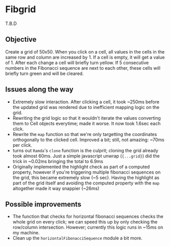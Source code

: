 # Fibgrid

T.B.D

## Objective

Create a grid of 50x50. When you click on a cell, all values in the cells in the same row and column are increased by 1. If a cell is empty, it will get a value of 1. After each change a cell will briefly turn yellow. If 5 consecutive numbers in the Fibonacci sequence are next to each other, these cells will briefly turn green and will be cleared.

## Issues along the way

- Extremely slow interaction. After clicking a cell, it took ~250ms before the updated grid was rendered due to inefficient mapping logic on the grid.
- Rewriting the grid logic so that it wouldn't iterate the values converting them to Cell objects everytime; made it worse. It now took 1.6sec each click.
- Rewrite the `map` function so that we're only targetting the coordinates orthogonally to the clicked cell. Improved a bit; still, not amazing: ~70ms per click.
- turns out `Ramda`'s `clone` function is the culprit; cloning the grid already took almost 60ms. Just a simple javascript unwrap (`{...grid}`) did the trick in ~0.02ms bringing the total to 6.9ms
- Originally implemented the highlight check as part of a computed property, however if you're triggering multiple fibonacci sequences on the grid, this became extremely slow (~5 sec). Having the highlight as part of the grid itself and avoiding the computed property with the `map` altogether made it way snappier (~26ms)

## Possible improvements

- The function that checks for horizontal fibonacci sequences checks the whole grid on every click; we can speed this up by only checking the row/column intersection. However; currently this logic runs in ~15ms on my machine.
- Clean up the `horizontalFibonacciSequence` module a bit more.
